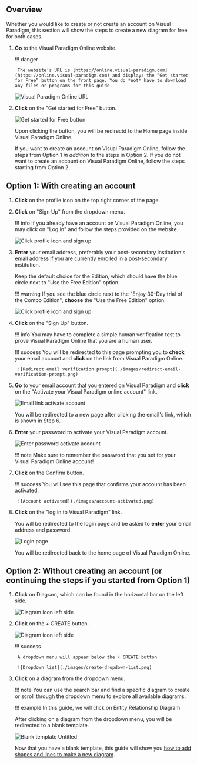 ## Overview

Whether you would like to create or not create an account on Visual Paradigm, this section will show the steps to create a new diagram for free for both cases.

1. **Go** to the Visual Paradigm Online website.

    !!! danger

        The website’s URL is [https://online.visual-paradigm.com](https://online.visual-paradigm.com) and displays the “Get started for Free” button on the front page. You do *not* have to download any files or programs for this guide.

    ![Visual Paradigm Online URL](./images/homepage-url.png)

2. **Click** on the "Get started for Free" button.

    ![Get started for Free button](./images/get-started-for-free-button.png)

    Upon clicking the button, you will be redirectd to the Home page inside Visual Paradigm Online.

    If you want to create an account on Visual Paradigm Online, follow the steps from Option 1 *in addition* to the steps in Option 2.
    If you do not want to create an account on Visual Paradigm Online, follow the steps starting from Option 2.

## Option 1: With creating an account

1. **Click** on the profile icon on the top right corner of the page.

2. **Click** on "Sign Up" from the dropdown menu.

    !!! info
        If you already have an account on Visual Paradigm Online, you may click on "Log in" and follow the steps provided on the website.

    ![Click profile icon and sign up](./images/click-profile-icon-sign-up.gif)

3. **Enter** your email address, preferably your post-secondary institution's email address if you are currently enrolled in a post-secondary institution.

    Keep the default choice for the Edition, which should have the blue circle next to "Use the Free Edition" option. 

    !!! warning
        If you see the blue circle next to the "Enjoy 30-Day trial of the Combo Edition", **choose** the "Use the Free Edition" option.

    ![Click profile icon and sign up](./images/enter-email-address.png)

4. **Click** on the "Sign Up" button.

    !!! info
        You may have to complete a simple human verification test to prove Visual Paradigm Online that you are a human user.

    !!! success
        You will be redirected to this page prompting you to **check** your email account and **click** on the link from Visual Paradigm Online.

        ![Redirect email verification prompt](./images/redirect-email-verification-prompt.png)

5. **Go** to your email account that you entered on Visual Paradigm and **click** on the "Activate your Visual Paradigm online account" link.

    ![Email link activate account](./images/email-link-activate-account.png)

    You will be redirected to a new page after clicking the email's link, which is shown in Step 6.

6. **Enter** your password to activate your Visual Paradigm account.

    ![Enter password activate account](./images/enter-password-to-activate-account.png)

    !!! note
        Make sure to remember the password that you set for your Visual Paradigm Online account!

7. **Click** on the Confirm button.

    !!! success
        You will see this page that confirms your account has been activated.

        ![Account activated](./images/account-activated.png)

8. **Click** on the "log in to Visual Paradigm" link.

    You will be redirected to the login page and be asked to **enter** your email address and password.

    ![Login page](./images/login-page.png)

    You will be redirected back to the home page of Visual Paradigm Online.

## Option 2: Without creating an account (or continuing the steps if you started from Option 1)

1. **Click** on Diagram, which can be found in the horizontal bar on the left side.

    ![Diagram icon left side](./images/diagram-icon-left-side.png)

2. **Click** on the + CREATE button.

    ![Diagram icon left side](./images/plus-create-button.png)

    !!! success 

        A dropdown menu will appear below the + CREATE button

        ![Dropdown list](./images/create-dropdown-list.png)

3. **Click** on a diagram from the dropdown menu.

    !!! note
        You can use the search bar and find a specific diagram to create or scroll through the dropdown menu to explore all available diagrams.

    !!! example
        In this guide, we will click on Entity Relationship Diagram.

    After clicking on a diagram from the dropdown menu, you will be redirected to a blank template.

    ![Blank template Untitled](./images/blank-template-untitled.png)

    Now that you have a blank template, this guide will show you [how to add shapes and lines to make a new diagram](https://vik061.github.io/Visual-Paradigm-User-Documentation/Creating_shapes_and_lines/).